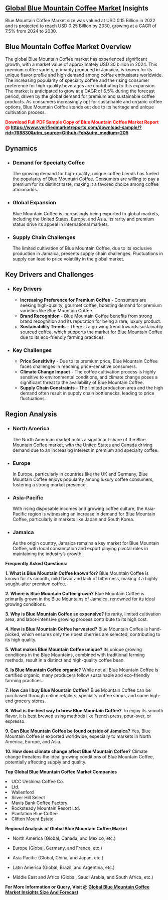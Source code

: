 <h2><a href="https://www.verifiedmarketreports.com/download-sample/?rid=768830&amp;utm_source=Github&amp;utm_medium=205" target="_blank">Global Blue Mountain Coffee Market</a> Insights</h2><p>Blue Mountain Coffee Market size was valued at USD 0.15 Billion in 2022 and is projected to reach USD 0.25 Billion by 2030, growing at a CAGR of 7.5% from 2024 to 2030.</p><p> <h2>Blue Mountain Coffee Market Overview</h2> <p>The global Blue Mountain Coffee market has experienced significant growth, with a market value of approximately USD 30 billion in 2024. This premium coffee variety, primarily produced in Jamaica, is known for its unique flavor profile and high demand among coffee enthusiasts worldwide. The increasing popularity of specialty coffee and the rising consumer preference for high-quality beverages are contributing to this expansion. The market is anticipated to grow at a CAGR of 6.5% during the forecast period, driven by the global demand for premium and sustainable coffee products. As consumers increasingly opt for sustainable and organic coffee options, Blue Mountain Coffee stands out due to its heritage and unique cultivation process.</p> <p><strong><p><span class=""><span style="color: #ff0000;"><strong>Download Full PDF Sample Copy of Blue Mountain Coffee Market Report</strong> @ </span><a href="https://www.verifiedmarketreports.com/download-sample/?rid=768830&amp;utm_source=Github-Feb&amp;utm_medium=205" target="_blank">https://www.verifiedmarketreports.com/download-sample/?rid=768830&amp;utm_source=Github-Feb&amp;utm_medium=205</a></span></p></strong></p> <h2>Dynamics</h2> <ul> <li><h3>Demand for Specialty Coffee</h3> The growing demand for high-quality, unique coffee blends has fueled the popularity of Blue Mountain Coffee. Consumers are willing to pay a premium for its distinct taste, making it a favored choice among coffee aficionados.</li> <li><h3>Global Expansion</h3> Blue Mountain Coffee is increasingly being exported to global markets, including the United States, Europe, and Asia. Its rarity and premium status drive its appeal in international markets.</li> <li><h3>Supply Chain Challenges</h3> The limited cultivation of Blue Mountain Coffee, due to its exclusive production in Jamaica, presents supply chain challenges. Fluctuations in supply can lead to price volatility in the global market.</li> </ul> <h2>Key Drivers and Challenges</h2> <ul> <li><h3>Key Drivers</h3> <ul> <li><strong>Increasing Preference for Premium Coffee</strong> - Consumers are seeking high-quality, gourmet coffee, boosting demand for premium varieties like Blue Mountain Coffee.</li> <li><strong>Brand Recognition</strong> - Blue Mountain Coffee benefits from strong brand recognition and its reputation for being a rare, luxury product.</li> <li><strong>Sustainability Trends</strong> - There is a growing trend towards sustainably sourced coffee, which supports the market for Blue Mountain Coffee due to its eco-friendly farming practices.</li> </ul> </li> <li><h3>Key Challenges</h3> <ul> <li><strong>Price Sensitivity</strong> - Due to its premium price, Blue Mountain Coffee faces challenges in reaching price-sensitive consumers.</li> <li><strong>Climate Change Impact</strong> - The coffee cultivation process is highly sensitive to environmental conditions, and climate change poses a significant threat to the availability of Blue Mountain Coffee.</li> <li><strong>Supply Chain Constraints</strong> - The limited production area and the high demand often result in supply chain bottlenecks, leading to price fluctuations.</li> </ul> </li> </ul> <h2>Region Analysis</h2> <ul> <li><h3>North America</h3> The North American market holds a significant share of the Blue Mountain Coffee market, with the United States and Canada driving demand due to an increasing interest in premium and specialty coffee.</li> <li><h3>Europe</h3> In Europe, particularly in countries like the UK and Germany, Blue Mountain Coffee enjoys popularity among luxury coffee consumers, fostering a strong market presence.</li> <li><h3>Asia-Pacific</h3> With rising disposable incomes and growing coffee culture, the Asia-Pacific region is witnessing an increase in demand for Blue Mountain Coffee, particularly in markets like Japan and South Korea.</li> <li><h3>Jamaica</h3> As the origin country, Jamaica remains a key market for Blue Mountain Coffee, with local consumption and export playing pivotal roles in maintaining the industry’s growth.</li> </ul> <p><strong>Frequently Asked Questions:</strong></p> <p><strong>1. What is Blue Mountain Coffee known for?</strong> Blue Mountain Coffee is known for its smooth, mild flavor and lack of bitterness, making it a highly sought-after premium coffee.</p> <p><strong>2. Where is Blue Mountain Coffee grown?</strong> Blue Mountain Coffee is primarily grown in the Blue Mountains of Jamaica, renowned for its ideal growing conditions.</p> <p><strong>3. Why is Blue Mountain Coffee so expensive?</strong> Its rarity, limited cultivation area, and labor-intensive growing process contribute to its high cost.</p> <p><strong>4. How is Blue Mountain Coffee harvested?</strong> Blue Mountain Coffee is hand-picked, which ensures only the ripest cherries are selected, contributing to its high quality.</p> <p><strong>5. What makes Blue Mountain Coffee unique?</strong> Its unique growing conditions in the Blue Mountains, combined with traditional farming methods, result in a distinct and high-quality coffee bean.</p> <p><strong>6. Is Blue Mountain Coffee organic?</strong> While not all Blue Mountain Coffee is certified organic, many producers follow sustainable and eco-friendly farming practices.</p> <p><strong>7. How can I buy Blue Mountain Coffee?</strong> Blue Mountain Coffee can be purchased through online retailers, specialty coffee shops, and some high-end grocery stores.</p> <p><strong>8. What is the best way to brew Blue Mountain Coffee?</strong> To enjoy its smooth flavor, it is best brewed using methods like French press, pour-over, or espresso.</p> <p><strong>9. Can Blue Mountain Coffee be found outside of Jamaica?</strong> Yes, Blue Mountain Coffee is exported worldwide, especially to markets in North America, Europe, and Asia.</p> <p><strong>10. How does climate change affect Blue Mountain Coffee?</strong> Climate change threatens the ideal growing conditions of Blue Mountain Coffee, potentially affecting supply and quality.</p> </p><p><strong>Top Global Blue Mountain Coffee Market Companies</strong></p><div data-test-id=""><p><li>UCC Ueshima Coffee Co.</li><li>Ltd.</li><li> Wallenford</li><li> Silver Hill Select</li><li> Mavis Bank Coffee Factory</li><li> Rocksteady Mountain Resort Ltd.</li><li> Plantation Blue Coffee</li><li> Clifton Mount Estate</li></p><div><strong>Regional Analysis of&nbsp;Global Blue Mountain Coffee Market</strong></div><ul><li dir="ltr"><p dir="ltr">North America&nbsp;(Global, Canada, and Mexico, etc.)</p></li><li dir="ltr"><p dir="ltr">Europe (Global, Germany, and France, etc.)</p></li><li dir="ltr"><p dir="ltr">Asia Pacific&nbsp;(Global, China, and Japan, etc.)</p></li><li dir="ltr"><p dir="ltr">Latin America&nbsp;(Global, Brazil, and Argentina, etc.)</p></li><li dir="ltr">Middle East and Africa&nbsp;(Global, Saudi Arabia, and South Africa, etc.)</li></ul><p><strong>For More Information or Query, Visit @&nbsp;</strong><strong><a href="https://www.verifiedmarketreports.com/product/blue-mountain-coffee-market/?utm_source=Github&amp;utm_medium=205" target="_blank">Global Blue Mountain Coffee Market Insights Size And Forecast</a></strong></p></div>
